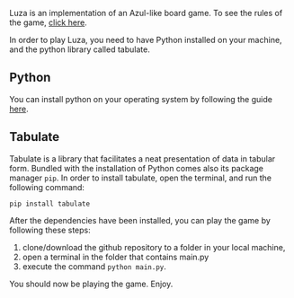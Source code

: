 Luza is an implementation of an Azul-like board game. To see the rules of the game, [click here](https://www.ultraboardgames.com/azul/game-rules.php).

In order to play Luza, you need to have Python installed on your machine, and the python library called tabulate.

## Python

You can install python on your operating system by following the guide [here](https://kinsta.com/knowledgebase/install-python/).

## Tabulate

Tabulate is a library that facilitates a neat presentation of data in tabular form. Bundled with the installation of Python comes also its package manager `pip`. In order to install tabulate, open the terminal, and run the following command:

`pip install tabulate`

After the dependencies have been installed, you can play the game by following these steps:

1. clone/download the github repository to a folder in your local machine,
2. open a terminal in the folder that contains main.py
3. execute the command `python main.py`.

You should now be playing the game. Enjoy.
